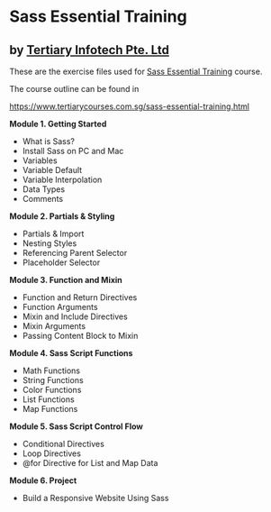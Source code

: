# Sass Essential Training
## by [Tertiary Infotech Pte. Ltd](https://www.tertiarycourses.com.sg/)

These are the exercise files used for [Sass Essential Training](https://www.tertiarycourses.com.sg/sass-essential-training.html) course. 

The course outline can be found in 

https://www.tertiarycourses.com.sg/sass-essential-training.html


<p><strong>Module 1. Getting Started</strong></p>
<ul>
<li>What is Sass?</li>
<li>Install Sass on PC and Mac</li>
<li>Variables</li>
<li>Variable Default</li>
<li>Variable Interpolation</li>
<li>Data Types</li>
<li>Comments</li>
</ul>
<p><strong>Module 2. Partials &amp; Styling</strong></p>
<ul>
<li>Partials &amp; Import</li>
<li>Nesting Styles</li>
<li>Referencing Parent Selector</li>
<li>Placeholder Selector</li>
</ul>
<p><strong>Module 3. Function and Mixin</strong></p>
<ul>
<li>Function and Return Directives</li>
<li>Function Arguments</li>
<li>Mixin and Include Directives</li>
<li>Mixin Arguments</li>
<li>Passing Content Block to Mixin</li>
</ul>
<p><strong>Module 4. Sass Script Functions</strong></p>
<ul>
<li>Math Functions</li>
<li>String Functions</li>
<li>Color Functions</li>
<li>List Functions</li>
<li>Map Functions</li>
</ul>
<p><strong>Module 5. Sass Script Control Flow</strong> </p>
<ul>
<li>Conditional Directives</li>
<li>Loop Directives</li>
<li>@for Directive for List and Map Data</li>
</ul>
<p><strong>Module 6. Project</strong></p>
<ul>
<li>Build a Responsive Website Using Sass</li>
</ul>

